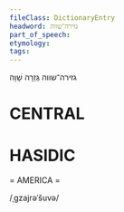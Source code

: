```yaml
---
fileClass: DictionaryEntry
headword: גזירה־שווה
part_of_speech: 
etymology: 
tags: 
---
```

גזירה־שווה
גְּזֵרָה שָׁוָה

CENTRAL
========

HASIDIC
=======
= AMERICA = 

/ˌgzajrəˈšuvə/
